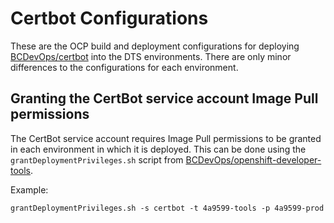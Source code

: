 # Certbot Configurations

These are the OCP build and deployment configurations for deploying [BCDevOps/certbot](https://github.com/BCDevOps/certbot) into the DTS environments.  There are only minor differences to the configurations for each environment.

## Granting the CertBot service account Image Pull permissions

The CertBot service account requires Image Pull permissions to be granted in each environment in which it is deployed.  This can be done using the `grantDeploymentPrivileges.sh` script from [BCDevOps/openshift-developer-tools](https://github.com/BCDevOps/openshift-developer-tools/tree/master/bin).

Example:
```
grantDeploymentPrivileges.sh -s certbot -t 4a9599-tools -p 4a9599-prod
```